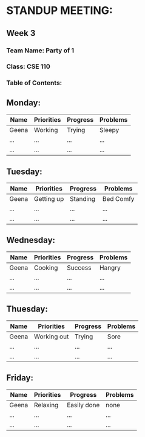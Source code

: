 # STANDUP MEETING:

## Week 3
### Team Name: Party of 1
### Class: CSE 110 
### Table of Contents:

## Monday: 
| Name    | Priorities | Progress   | Problems  |
| ------- | -------    | -------    |   ------- | 
| Geena   | Working    | Trying     |   Sleepy  |
|  ...    | ...        | ...        |       ... |
| ...     | ...        | ...        |        ...|

## Tuesday: 
| Name    | Priorities | Progress   | Problems  |
| ------- | -------    | -------    |   ------- | 
| Geena   | Getting up | Standing   |Bed Comfy  |
|  ...    | ...        | ...        |       ... |
| ...     | ...        | ...        |        ...|

## Wednesday: 
| Name    | Priorities | Progress   | Problems  |
| ------- | -------    | -------    |   ------- | 
| Geena   | Cooking    | Success    |   Hangry  |
|  ...    | ...        | ...        |       ... |
| ...     | ...        | ...        |        ...|

## Thuesday: 
| Name    | Priorities | Progress   | Problems  |
| ------- | -------    | -------    |   ------- | 
| Geena   | Working out| Trying     |   Sore    |
|  ...    | ...        | ...        |       ... |
| ...     | ...        | ...        |        ...|

## Friday: 
| Name    | Priorities | Progress   | Problems  |
| ------- | -------    | -------    |   ------- | 
| Geena   | Relaxing   | Easily done|   none    |
|  ...    | ...        | ...        |       ... |
| ...     | ...        | ...        |        ...|

